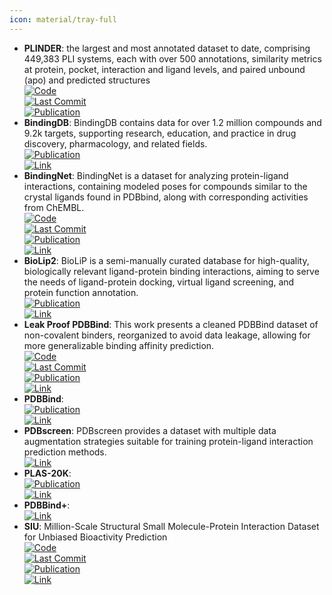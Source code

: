 ```yaml
---
icon: material/tray-full
---
```


- **PLINDER**: the largest and most annotated dataset to date, comprising 449,383 PLI systems, each with over 500 annotations, similarity metrics at protein, pocket, interaction and ligand levels, and paired unbound (apo) and predicted structures  
	[![Code](https://img.shields.io/github/stars/plinder-org/plinder?style=for-the-badge&logo=github)](https://github.com/plinder-org/plinder)  
	[![Last Commit](https://img.shields.io/github/last-commit/plinder-org/plinder?style=for-the-badge&logo=github)](https://github.com/plinder-org/plinder)  
	[![Publication](https://img.shields.io/badge/Publication-Citations:2-blue?style=for-the-badge&logo=bookstack)](https://doi.org/10.1101/2024.07.17.603955)  
- **BindingDB**: BindingDB contains data for over 1.2 million compounds and 9.2k targets, supporting research, education, and practice in drug discovery, pharmacology, and related fields.  
	[![Publication](https://img.shields.io/badge/Publication-Citations:1047-blue?style=for-the-badge&logo=bookstack)](https://doi.org/10.1093/nar/gkv1072)  
	[![Link](https://img.shields.io/badge/Link-online-brightgreen?style=for-the-badge&logo=cachet&logoColor=65FF8F)](https://www.bindingdb.org/bind/index.jsp)  
- **BindingNet**: BindingNet is a dataset for analyzing protein-ligand interactions, containing modeled poses for compounds similar to the crystal ligands found in PDBbind, along with corresponding activities from ChEMBL.  
	[![Code](https://img.shields.io/github/stars/hnlab/BindingNet?style=for-the-badge&logo=github)](https://github.com/hnlab/BindingNet)  
	[![Last Commit](https://img.shields.io/github/last-commit/hnlab/BindingNet?style=for-the-badge&logo=github)](https://github.com/hnlab/BindingNet)  
	[![Publication](https://img.shields.io/badge/Publication-Citations:2-blue?style=for-the-badge&logo=bookstack)](https://doi.org/10.1021/acs.jcim.3c01170)  
	[![Link](https://img.shields.io/badge/Link-online-brightgreen?style=for-the-badge&logo=cachet&logoColor=65FF8F)](http://bindingnet.huanglab.org.cn/)  
- **BioLip2**: BioLiP is a semi-manually curated database for high-quality, biologically relevant ligand-protein binding interactions, aiming to serve the needs of ligand-protein docking, virtual ligand screening, and protein function annotation.  
	[![Publication](https://img.shields.io/badge/Publication-Citations:24-blue?style=for-the-badge&logo=bookstack)](https://doi.org/10.1093/nar/gkad630)  
	[![Link](https://img.shields.io/badge/Link-online-brightgreen?style=for-the-badge&logo=cachet&logoColor=65FF8F)](https://zhanggroup.org/BioLiP/index.cgi)  
- **Leak Proof PDBBind**: This work presents a cleaned PDBBind dataset of non-covalent binders, reorganized to avoid data leakage, allowing for more generalizable binding affinity prediction.  
	[![Code](https://img.shields.io/github/stars/THGLab/LP-PDBBind?style=for-the-badge&logo=github)](https://github.com/THGLab/LP-PDBBind)  
	[![Last Commit](https://img.shields.io/github/last-commit/THGLab/LP-PDBBind?style=for-the-badge&logo=github)](https://github.com/THGLab/LP-PDBBind)  
	[![Publication](https://img.shields.io/badge/Publication-Citations:0-blue?style=for-the-badge&logo=bookstack)](https://doi.org/10.48550/arXiv.2308.09639)  
	[![Link](https://img.shields.io/badge/Link-online-brightgreen?style=for-the-badge&logo=cachet&logoColor=65FF8F)](https://github.com/THGLab/LP-PDBBind)  
- **PDBBind**:   
	[![Publication](https://img.shields.io/badge/Publication-Citations:285-blue?style=for-the-badge&logo=bookstack)](https://doi.org/10.1021/acs.accounts.6b00491)  
	[![Link](https://img.shields.io/badge/Link-online-brightgreen?style=for-the-badge&logo=cachet&logoColor=65FF8F)](http://pdbbind.org.cn/)  
- **PDBscreen**: PDBscreen provides a dataset with multiple data augmentation strategies suitable for training protein-ligand interaction prediction methods.  
	[![Link](https://img.shields.io/badge/Link-online-brightgreen?style=for-the-badge&logo=cachet&logoColor=65FF8F)](https://zenodo.org/records/8049380)  
- **PLAS-20K**:   
	[![Publication](https://img.shields.io/badge/Publication-Citations:0-blue?style=for-the-badge&logo=arxiv)](https://doi.org/10.26434/chemrxiv-2023-mg07d)  
	[![Link](https://img.shields.io/badge/Link-online-brightgreen?style=for-the-badge&logo=cachet&logoColor=65FF8F)](https://chemrxiv.org/engage/api-gateway/chemrxiv/assets/orp/resource/item/64cca66569bfb8925a5514c5/original/plas-20k-extended-dataset-of-protein-ligand-affinities-from-md-simulations-for-machine-learning-applications.pdf)  
- **PDBBind+**:   
	[![Link](https://img.shields.io/badge/Link-online-brightgreen?style=for-the-badge&logo=cachet&logoColor=65FF8F)](https://www.pdbbind-plus.org.cn/)  
- **SIU**: Million-Scale Structural Small Molecule-Protein Interaction Dataset for Unbiased Bioactivity Prediction  
	[![Code](https://img.shields.io/github/stars/bowen-gao/SIU?style=for-the-badge&logo=github)](https://github.com/bowen-gao/SIU)  
	[![Last Commit](https://img.shields.io/github/last-commit/bowen-gao/SIU?style=for-the-badge&logo=github)](https://github.com/bowen-gao/SIU)  
	[![Publication](https://img.shields.io/badge/Publication-Citations:0-blue?style=for-the-badge&logo=bookstack)](https://doi.org/10.48550/arXiv.2406.08961)  
	[![Link](https://img.shields.io/badge/Link-online-brightgreen?style=for-the-badge&logo=cachet&logoColor=65FF8F)](https://huggingface.co/datasets/bgao95/SIU)  
